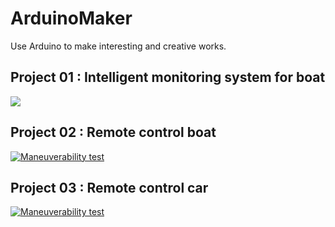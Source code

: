 # ArduinoMaker
Use Arduino to make interesting and creative works.  
## Project 01 : Intelligent monitoring system for boat
[![](https://github.com/tailer954/ArduinoMaker/blob/master/Intelligent%20monitoring%20system%20for%20boat/Image%20and%20Film/Production%20Result.png)](https://www.youtube.com/watch?v=tMf23TKaHkA=youtu.be)
>

## Project 02 : Remote control boat
[![Maneuverability test](https://github.com/tailer954/ArduinoMaker/blob/master/Remote%20control%20boat/Production%20Result.jpg)](https://www.youtube.com/watch?v=XW1FaSDXHws&feature=youtu.be)
>

## Project 03 : Remote control car
[![Maneuverability test](https://github.com/tailer954/ArduinoMaker/blob/master/Remote%20control%20car/Image%20and%20Film/Production%20Result.JPG)](https://www.youtube.com/watch?v=BlxkQOp57yo&feature=youtu.be)
>
